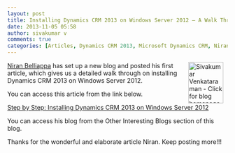 ```yaml
---
layout: post
title: Installing Dynamics CRM 2013 on Windows Server 2012 – A Walk Through
date: 2013-11-05 05:58
author: sivakumar v
comments: true
categories: [Articles, Dynamics CRM 2013, Microsoft Dynamics CRM, Niran Belliappa, Uncategorized, Walk-Through, Windows Server 2012]
---
```

<p style="text-align: left;"><a title="Sivakumar Venkataraman - Click for blog homepage"><img src="https://microsofttpd.github.io/assets/0871.sivav.jpg" alt="Sivakumar Venkataraman - Click for blog homepage" width="80" height="95" align="right" border="0" hspace="10" /></a> <a href="http://blogs.msdn.com/491461/ProfileUrlRedirect.ashx" target="_blank">Niran Belliappa</a> has set up a new blog and posted his first article, which gives us a detailed walk through on installing Dynamics CRM 2013 on Windows Server 2012.</p>
<p>You can access this article from the link below.</p>
<p><a title="http://blogs.msdn.com/b/niran_belliappa/archive/2013/11/05/step-by-step-installing-dynamics-crm-2013-on-windows-server-2012.aspx" href="http://blogs.msdn.com/b/niran_belliappa/archive/2013/11/05/step-by-step-installing-dynamics-crm-2013-on-windows-server-2012.aspx" target="_blank">Step by Step: Installing Dynamics CRM 2013 on Windows Server 2012</a></p>
<p>You can access his blog from the Other Interesting Blogs section of this blog.</p>
<p>Thanks for the wonderful and elaborate article Niran. Keep posting more!!!</p>
